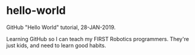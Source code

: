 # hello-world
GitHub "Hello World" tutorial, 28-JAN-2019.

Learning GitHub so I can teach my FIRST Robotics programmers.
They're just kids, and need to learn good habits.
